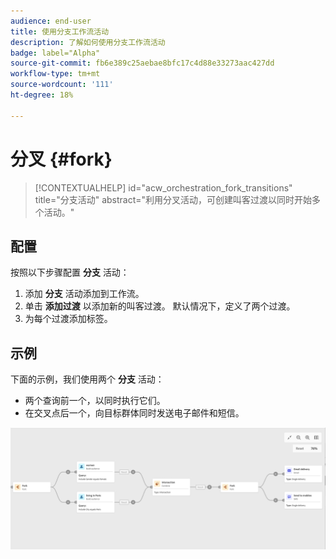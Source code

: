 ```yaml
---
audience: end-user
title: 使用分支工作流活动
description: 了解如何使用分支工作流活动
badge: label="Alpha"
source-git-commit: fb6e389c25aebae8bfc17c4d88e33273aac427dd
workflow-type: tm+mt
source-wordcount: '111'
ht-degree: 18%

---
```



# 分叉 {#fork}

>[!CONTEXTUALHELP]
>id="acw_orchestration_fork_transitions"
>title="分支活动"
>abstract="利用分叉活动，可创建叫客过渡以同时开始多个活动。"

## 配置

按照以下步骤配置 **分支** 活动：

1. 添加 **分支** 活动添加到工作流。
1. 单击 **添加过渡** 以添加新的叫客过渡。 默认情况下，定义了两个过渡。
1. 为每个过渡添加标签。

## 示例

下面的示例，我们使用两个 **分支** 活动：

* 两个查询前一个，以同时执行它们。
* 在交叉点后一个，向目标群体同时发送电子邮件和短信。

![](../assets/workflow-fork-example.png)

